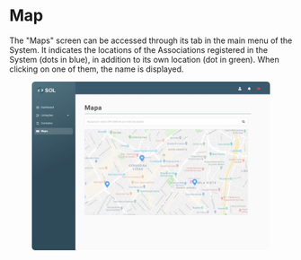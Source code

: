 # Map

The "Maps" screen can be accessed through its tab in the main menu of the System. It indicates the locations of the Associations registered in the System (dots in blue), in addition to its own location (dot in green). When clicking on one of them, the name is displayed.

<figure><img src="../../.gitbook/assets/Mapa.png" alt=""><figcaption></figcaption></figure>
